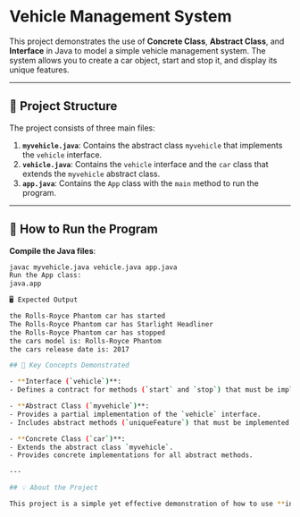 # Vehicle Management System

This project demonstrates the use of **Concrete Class**, **Abstract Class**, and **Interface** in Java to model a simple vehicle management system. The system allows you to create a car object, start and stop it, and display its unique features.

---

## 📂 Project Structure

The project consists of three main files:

1. **`myvehicle.java`**: Contains the abstract class `myvehicle` that implements the `vehicle` interface.
2. **`vehicle.java`**: Contains the `vehicle` interface and the `car` class that extends the `myvehicle` abstract class.
3. **`app.java`**: Contains the `App` class with the `main` method to run the program.

---

## 🚀 How to Run the Program
**Compile the Java files**:
   ```bash
   javac myvehicle.java vehicle.java app.java
   Run the App class:  
   java.app

🖥️ Expected Output

the Rolls-Royce Phantom car has started
The Rolls-Royce Phantom car has Starlight Headliner
the Rolls-Royce Phantom car has stopped
the cars model is: Rolls-Royce Phantom
the cars release date is: 2017

## 🧠 Key Concepts Demonstrated

- **Interface (`vehicle`)**:
  - Defines a contract for methods (`start` and `stop`) that must be implemented by any class that implements this interface.

- **Abstract Class (`myvehicle`)**:
  - Provides a partial implementation of the `vehicle` interface.
  - Includes abstract methods (`uniqueFeature`) that must be implemented by subclasses.

- **Concrete Class (`car`)**:
  - Extends the abstract class `myvehicle`.
  - Provides concrete implementations for all abstract methods.

---

## 💡 About the Project

This project is a simple yet effective demonstration of how to use **interfaces**, **abstract classes**, and **concrete classes** in Java to build a modular and extensible system. It serves as a great example for understanding object-oriented programming (OOP) concepts in Java.
